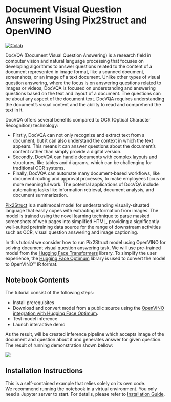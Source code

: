 # Document Visual Question Answering Using Pix2Struct and OpenVINO
[![Colab](https://colab.research.google.com/assets/colab-badge.svg)](https://colab.research.google.com/github/openvinotoolkit/openvino_notebooks/blob/master/notebooks/pix2struct-docvqa/pix2struct-docvqa.ipynb)

DocVQA (Document Visual Question Answering) is a research field in computer vision and natural language processing that focuses on developing algorithms to answer questions related to the content of a document represented in image format, like a scanned document, screenshots, or an image of a text document. Unlike other types of visual question answering, where the focus is on answering questions related to images or videos, DocVQA is focused on understanding and answering questions based on the text and layout of a document. The questions can be about any aspect of the document text. DocVQA requires understanding the document’s visual content and the ability to read and comprehend the text in it.

DocVQA offers several benefits compared to OCR (Optical Character Recognition) technology:
* Firstly, DocVQA can not only recognize and extract text from a document, but it can also understand the context in which the text appears. This means it can answer questions about the document’s content rather than simply provide a digital version.
* Secondly, DocVQA can handle documents with complex layouts and structures, like tables and diagrams, which can be challenging for traditional OCR systems.
* Finally, DocVQA can automate many document-based workflows, like document routing and approval processes, to make employees focus on more meaningful work. The potential applications of DocVQA include automating tasks like information retrieval, document analysis, and document summarization.

[Pix2Struct](https://arxiv.org/pdf/2210.03347.pdf) is a multimodal model for understanding visually-situated language that easily copes with extracting information from images. The model is trained using the novel learning technique to parse masked screenshots of web pages into simplified HTML, providing a significantly well-suited pretraining data source for the range of downstream activities such as OCR, visual question answering and image captioning.

In this tutorial we consider how to run Pix2Struct model using OpenVINO for solving document visual question answering task. We will use pre-trained model from the [Hugging Face Transformers](https://huggingface.co/docs/transformers/index) library. To simplify the user experience, the [Hugging Face Optimum](https://huggingface.co/docs/optimum) library is used to convert the model to OpenVINO™ IR format.

## Notebook Contents

The tutorial consist of the following steps:

- Install prerequisites
- Download and convert model from a public source using the [OpenVINO integration with Hugging Face Optimum](https://huggingface.co/blog/openvino).
- Test model inference
- Launch interactive demo

As the result, will be created inference pipeline which accepts image of the document and question about it and generates answer for given question.
The result of running demonstration shown bellow:

![](https://user-images.githubusercontent.com/29454499/276283074-df7464e6-8293-4c6c-8f77-8e95d8f94c11.png)



## Installation Instructions

This is a self-contained example that relies solely on its own code.</br>
We recommend running the notebook in a virtual environment. You only need a Jupyter server to start.
For details, please refer to [Installation Guide](../../README.md).

